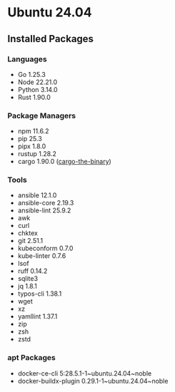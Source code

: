 # Ubuntu 24.04

## Installed Packages

### Languages

- Go 1.25.3
- Node 22.21.0
- Python 3.14.0
- Rust 1.90.0

### Package Managers

- npm 11.6.2
- pip 25.3
- pipx 1.8.0
- rustup 1.28.2
- cargo 1.90.0 ([cargo-the-binary](https://github.com/rust-lang/cargo/blob/master/src/cargo/version.rs))

### Tools

- ansible 12.1.0
- ansible-core 2.19.3
- ansible-lint 25.9.2
- awk
- curl
- chktex
- git 2.51.1
- kubeconform 0.7.0
- kube-linter 0.7.6
- lsof
- ruff 0.14.2
- sqlite3
- jq 1.8.1
- typos-cli 1.38.1
- wget
- xz
- yamllint 1.37.1
- zip
- zsh
- zstd

### apt Packages

- docker-ce-cli 5:28.5.1-1\~ubuntu.24.04\~noble
- docker-buildx-plugin 0.29.1-1\~ubuntu.24.04\~noble
